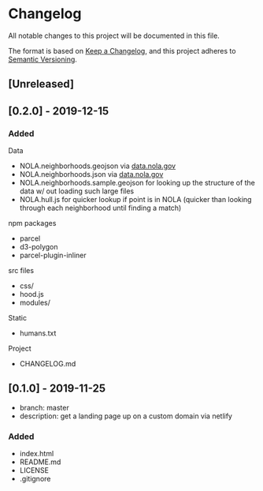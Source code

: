 # Changelog

All notable changes to this project will be documented in this file.

The format is based on [Keep a Changelog](https://keepachangelog.com/en/1.0.0/),
and this project adheres to [Semantic Versioning](https://semver.org/spec/v2.0.0.html).

## [Unreleased]

## [0.2.0] - 2019-12-15

### Added

Data

- NOLA.neighborhoods.geojson via [data.nola.gov](https://data.nola.gov/dataset/Neighborhood-Area-Boundary/7svi-kqix)
- NOLA.neighborhoods.json via [data.nola.gov](https://data.nola.gov/dataset/Neighborhood-Area-Boundary/7svi-kqix)
- NOLA.neighborhoods.sample.geojson for looking up the structure of the data w/ out loading such large files
- NOLA.hull.js for quicker lookup if point is in NOLA (quicker than looking through each neighborhood until finding a match)

npm packages

- parcel
- d3-polygon
- parcel-plugin-inliner

src files

- css/
- hood.js
- modules/

Static

- humans.txt

Project

- CHANGELOG.md

## [0.1.0] - 2019-11-25

- branch: master
- description: get a landing page up on a custom domain via netlify

### Added

- index.html
- README.md
- LICENSE
- .gitignore
